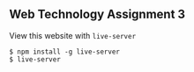 ## Web Technology Assignment 3

View this website with `live-server`

```
$ npm install -g live-server
$ live-server
```
